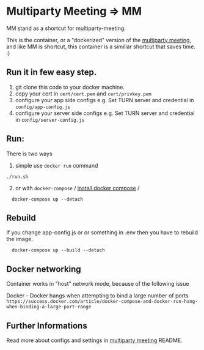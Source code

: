 # Multiparty Meeting => MM
MM stand as a shortcut for multiparty-meeting.

This is the container, or a "dockerized" version of the [multiparty meeting](https://github.com/havfo/multiparty-meeting),
and like MM is shortcut, this container is a simillar shortcut that saves time.
:)

## Run it in few easy step.
1. git clone this code to your docker machine.
2. copy your cert in `cert/cert.pem` and `cert/privkey.pem`
2. configure your app side configs
   e.g. Set TURN server and credential in `config/app-config.js`
3. configure your server side configs
   e.g. Set TURN server and credential in `config/server-config.js`

## Run:
There is two ways
1. simple use `docker run` command
```
./run.sh
```

2. or with `docker-compose` 
/ [install docker compose](https://docs.docker.com/compose/install/) /
```
  docker-compose up --detach
```
## Rebuild

If you change app-config.js or or something in .env then you have to rebuild the image.
```
  docker-compose up --build --detach
```

## Docker networking
Container works in "host" network mode, because of the following issue

Docker - Docker hangs when attempting to bind a large number of ports
`https://success.docker.com/article/docker-compose-and-docker-run-hang-when-binding-a-large-port-range`


## Further Informations 
Read more about configs and settings in [multiparty meeting](https://github.com/havfo/multiparty-meeting) README.
